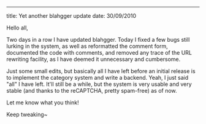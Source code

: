 ---
title: Yet another blahgger update
date: 30/09/2010

Hello all,

Two days in a row I have updated blahgger. Today I fixed a few bugs still lurking in the system, as well as reformatted the comment form, documented the code with comments, and removed any trace of the URL rewriting facility, as I have deemed it unnecessary and cumbersome.

Just some small edits, but basically all I have left before an initial release is to implement the category system and write a backend. Yeah, I just said "all" I have left. It'll still be a while, but the system is very usable and very stable (and thanks to the reCAPTCHA, pretty spam-free) as of now.

Let me know what you think!

Keep tweaking~